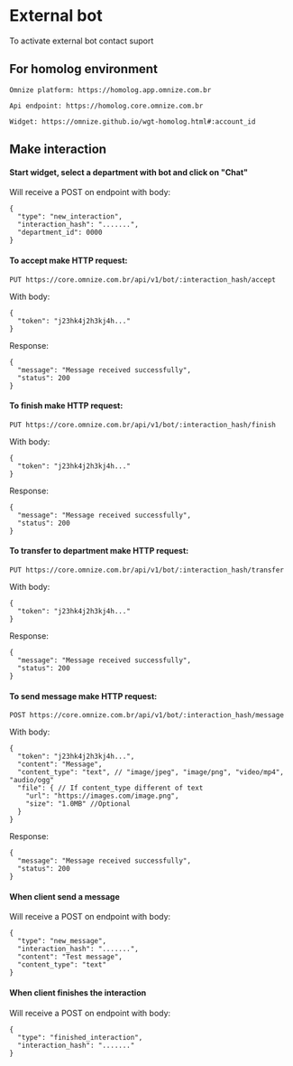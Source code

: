 # External bot
To activate external bot contact suport

## For homolog environment

    Omnize platform: https://homolog.app.omnize.com.br

    Api endpoint: https://homolog.core.omnize.com.br
    
    Widget: https://omnize.github.io/wgt-homolog.html#:account_id

## Make interaction
#### Start widget, select a department with bot and click on "Chat"
Will receive a POST on endpoint with body:

    {
      "type": "new_interaction",
      "interaction_hash": ".......",
      "department_id": 0000
    }
    
#### To accept make HTTP request:

    PUT https://core.omnize.com.br/api/v1/bot/:interaction_hash/accept

With body:

    {
      "token": "j23hk4j2h3kj4h..."
    }

Response:

    {
      "message": "Message received successfully",
      "status": 200
    }
    
#### To finish make HTTP request:

    PUT https://core.omnize.com.br/api/v1/bot/:interaction_hash/finish

With body:

    {
      "token": "j23hk4j2h3kj4h..."
    }

Response:

    {
      "message": "Message received successfully",
      "status": 200
    }
    
#### To transfer to department make HTTP request:

    PUT https://core.omnize.com.br/api/v1/bot/:interaction_hash/transfer

With body:

    {
      "token": "j23hk4j2h3kj4h..."
    }

Response:

    {
      "message": "Message received successfully",
      "status": 200
    }

#### To send message make HTTP request:

    POST https://core.omnize.com.br/api/v1/bot/:interaction_hash/message

With body:

    {
      "token": "j23hk4j2h3kj4h...",
      "content": "Message",
      "content_type": "text", // "image/jpeg", "image/png", "video/mp4", "audio/ogg"
      "file": { // If content_type different of text
        "url": "https://images.com/image.png",
        "size": "1.0MB" //Optional
      }
    }

Response:

    {
      "message": "Message received successfully",
      "status": 200
    }

#### When client send a message
Will receive a POST on endpoint with body:

    {
      "type": "new_message",
      "interaction_hash": ".......",
      "content": "Test message",
      "content_type": "text"
    }

#### When client finishes the interaction
Will receive a POST on endpoint with body:

    {
      "type": "finished_interaction",
      "interaction_hash": "......."
    }
